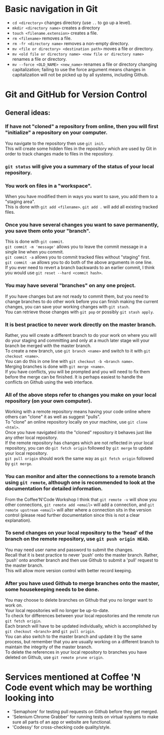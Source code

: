 # Basic navigation in Git

* `cd <directory>` changes directory (use `..` to go up a level).
* `mkdir <directory name>` creates a directory
* `touch <filename.extension>` creates a file.
* `rm <filename>` removes a file.
* `rm -fr <directory name>` removes a non-empty directory.
* `mv <file or directory> <destination path>` moves a file or directory.
* `mv <old file or directory name> <new file or directory name>` renames a file or directory.
* `mv --force <OLD_NAME> <new_name>` renames a file or directory changing capitalization; failing to use the force argument means changes in capitalization will not be picked up by all systems, including Github.

# Git and GitHub for Version Control
## General ideas:

### If have not "cloned" a repository from online, then you will first "initialize" a repository on your computer.  
You navigate to the repository then use `git init`.  
This will create some hidden files in the repository which are used by Git in order to track changes made to files in the repository.

### `git status` will give you a summary of the status of your local repository.

### You work on files in a "workspace".  
When you have modified them in ways you want to save, you add them to a "staging area".  
   This is done with `git add <filename>`.
   `git add .` will add all existing tracked files.

### Once you have several changes you want to save permanently, you save them onto your "branch".  
This is done with `git commit`.  
   `git commit -m 'message'` allows you to leave the commit message in a single line when you commit.  
   `git commit -a` allows you to commit tracked files without "staging" first.  
   `git commit -am` allows you to do both of the above arguments in one line.  
If you ever need to revert a branch backwards to an earlier commit, I think you would use `git reset --hard <commit hash>`.

### You may have several "branches" on any one project.  
If you have changes but are not ready to commit them, but you need to change branches to do other work before you can finish making the current changes, you can save your working changes with `git stash`.  
You can retrieve those changes with `git pop` or possibly `git stash apply`.

### It is best practice to never work directly on the master branch.  
Rather, you will create a different branch to do your work on where you will do your staging and committing and only at a much later stage will your branch be merged with the master branch.  
   To create a new branch, use `git branch <name>` and switch to it with `git checkout <name>`.  
      You can do this in one line with `git checkout -b <branch name>`.  
Merging branches is done with `git merge <name>`.  
If you have conflicts, you will be prompted and you will need to fix them before the merge can be finished. It is perhaps easiest to handle the conflicts on Github using the web interface.

### All of the above steps refer to changes you make on your local repository (on your own computer).  
Working with a remote repository means having your code online where others can "clone" it as well as suggest "pulls".  
   To "clone" an online repository locally on your machine, use `git clone <html>`.  
   Once you have navigated into the "cloned" repository it behaves just like any other local repository.  
If the remote repository has changes which are not reflected in your local repository, you can do `git fetch origin` followed by `git merge` to update your local repository.  
   `git pull origin` should work the same way as `git fetch origin` followed by `git merge`.

### You can monitor and alter the connections to a remote branch using `git remote`, although one is recommended to look at the documentation for detailed information.  
From the Coffee'N'Code Workshop I think that `git remote -v` will show you other connections, `git remote add <email>` will add a connection, and `git remote upstream <email>` will alter where a connection sits in the version control (please read further documentation since this is not a clear explanation).

### To send changes on your local repository to the 'head' of the branch on the remote repository, use `git push origin HEAD`.  
You may need user name and password to submit the changes.  
Recall that it is best practice to never 'push' onto the master branch. Rather, 'push' onto another branch and then use Github to submit a 'pull' request to the master branch.  
   This will allow more version control with better record keeping.

### After you have used Github to merge branches onto the master, some housekeeping needs to be done.  
You may choose to delete branches on Github that you no longer want to work on.  
Your local repositories will no longer be up-to-date.  
   To check for differences between your local repositories and the remote run `git fetch origin`.  
   Each branch will have to be updated individually, which is accomplished by `git checkout <branch>` and `git pull origin`.  
   You can also switch to the master branch and update it by the same process, but remember that you are usually working on a different branch to maintain the integrity of the master branch.  
To delete the references in your local repository to branches you have deleted on Github, use `git remote prune origin`.


# Services mentioned at Coffee 'N Code event which may be worthing looking into
 
* 'Semaphore' for testing pull requests on Github before they get merged.
* 'Selenium Chrome Grabber' for running tests on virtual systems to make sure all parts of an app or website are functional.
* 'Codessy' for cross-checking code quality/style.